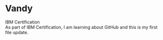 # Vandy
IBM Certification   
As part of IBM Certification, I am learning about GitHub and this is my first file update.
